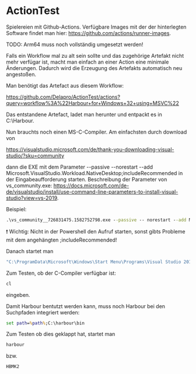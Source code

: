 # ActionTest
Spielereien mit Github-Actions. Verfügbare Images mit der der hinterlegten Software findet man hier: https://github.com/actions/runner-images.

TODO: Arm64 muss noch vollständig umgesetzt werden!

Falls ein Workflow mal zu alt sein sollte und das zugehörige Artefakt nicht mehr verfügar ist, macht man einfach an einer Action eine minimale Änderungen. Dadurch wird die Erzeugung des Artefakts automatisch neu angestoßen.

Man benötigt das Artefact aus diesem Workflow:

https://github.com/Delapro/ActionTest/actions?query=workflow%3A%22Harbour+for+Windows+32+using+MSVC%22

Das entstandene Artefact, ladet man herunter und entpackt es in C:\Harbour.

Nun brauchts noch einen MS-C-Compiler. Am einfachsten durch download von

https://visualstudio.microsoft.com/de/thank-you-downloading-visual-studio/?sku=community

dann die EXE mit dem Parameter --passive --norestart --add Microsoft.VisualStudio.Workload.NativeDesktop;includeRecommended in der Eingabeaufforderung starten. Beschreibung der Parameter von vs_community.exe: https://docs.microsoft.com/de-de/visualstudio/install/use-command-line-parameters-to-install-visual-studio?view=vs-2019.

Beispiel:

```cmd
.\vs_community__726831475.1582752798.exe --passive -- norestart --add Microsoft.VisualStudio.Workload.NativeDesktop;includeRecommended
```

:exclamation: Wichtig: Nicht in der Powershell den Aufruf starten, sonst gibts Probleme mit dem angehängten ;includeRecommended!

Danach startet man 

```cmd
"C:\ProgramData\Microsoft\Windows\Start Menu\Programs\Visual Studio 2019\Visual Studio Tools\Developer Command Prompt for VS 2019.lnk"
```

Zum Testen, ob der C-Compiler verfügbar ist:

```cmd
cl
```

eingeben.

Damit Harbour bentutzt werden kann, muss noch Harbour bei den Suchpfaden integriert werden:

```cmd
set path=%path%;C:\harbour\bin
```

Zum Testen ob dies geklappt hat, startet man

```cmd
harbour
```

bzw.

```cmd
HBMK2
```

